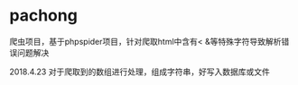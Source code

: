 # pachong
爬虫项目，基于phpspider项目，针对爬取html中含有&lt; &amp;等特殊字符导致解析错误问题解决

2018.4.23
对于爬取到的数组进行处理，组成字符串，好写入数据库或文件
